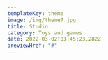 ```yaml
---
templateKey: theme
image: /img/theme7.jpg
title: Studio
category: Toys and games
date: 2022-03-02T03:45:23.282Z
previewHref: "#"
---
```


